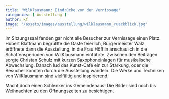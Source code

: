 ```yaml
---
title: 'WilKlausmann: Eindrücke von der Vernissage'
categories: [ Ausstellung ]
author: kf
image: "/assets/images/ausstellung/wilklausmann_rueckblick.jpg"
---
```

Im Sitzungssaal fanden gar nicht alle Besucher zur Vernissage einen Platz. Hubert Blattmann begrüßte die Gäste feierlich, Bürgermeister Walz eröffnete dann die Ausstellung, in die Frau Höfflin anschaulich in die Schaffensperioden von WilKlausmann einführte. Zwischen den Beiträgen sorgte Christan Schulz mit kurzen Saxophoneinlagen für musikalische Abwechslung. Danach lud das Kunst-Café ein zur Stärkung, oder die Besucher konnten durch die Ausstellung wandeln. Die Werke und Techniken von WilKlausmann sind vielfältig und inspirierend.

Macht doch einen Schlenker ins Gemeindehaus! Die Bilder sind noch bis Weihnachten zu den Öffnungszeiten zu besichtigen.